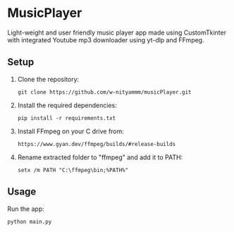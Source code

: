# MusicPlayer

Light-weight and user friendly music player app made using CustomTkinter with integrated Youtube mp3 downloader using yt-dlp and FFmpeg.

## Setup

1. Clone the repository:
   ```
   git clone https://github.com/w-nityammm/musicPlayer.git
   ```

2. Install the required dependencies:
   ```
   pip install -r requirements.txt
   ```

3. Install FFmpeg on your C drive from:
   ```
   https://www.gyan.dev/ffmpeg/builds/#release-builds
   ```
4. Rename extracted folder to "ffmpeg" and add it to PATH:
   ```
   setx /m PATH "C:\ffmpeg\bin;%PATH%"
   ```   

## Usage

Run the app:

```
python main.py
```   
